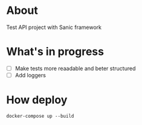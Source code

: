 # About

Test API project with Sanic framework

# What's in progress

- [ ] Make tests more reaadable and beter structured
- [ ] Add loggers

# How deploy
```
docker-compose up --build
```
